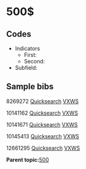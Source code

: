 # 500$

## Codes

-   Indicators
    -   First:
    -   Second:
-   Subfield:

## Sample bibs

8269272 [Quicksearch](https://search.library.yale.edu/catalog/8269272) [VXWS](http://prodorbis.library.yale.edu:7014/vxws/GetHoldingsService?bibId=8269272)

10141162 [Quicksearch](https://search.library.yale.edu/catalog/10141162) [VXWS](http://prodorbis.library.yale.edu:7014/vxws/GetHoldingsService?bibId=10141162)

10141671 [Quicksearch](https://search.library.yale.edu/catalog/10141671) [VXWS](http://prodorbis.library.yale.edu:7014/vxws/GetHoldingsService?bibId=10141671)

10145413 [Quicksearch](https://search.library.yale.edu/catalog/10145413) [VXWS](http://prodorbis.library.yale.edu:7014/vxws/GetHoldingsService?bibId=10145413)

12661295 [Quicksearch](https://search.library.yale.edu/catalog/12661295) [VXWS](http://prodorbis.library.yale.edu:7014/vxws/GetHoldingsService?bibId=12661295)

**Parent topic:**[500](../../tags/500/500.md)

